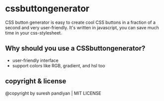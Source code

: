 # cssbuttongenerator
CSS button generator is easy to create cool CSS buttons in a fraction of a second and very user-friendly. 
It's written in javascript, you can save much time in your css-stylesheet.

## Why should you use a CSSbuttongenerator?
  - user-friendly interface
  - support colors like RGB, gradient, and hsl too

## copyright & license
@copyright by suresh pandiyan | MIT LICENSE 
